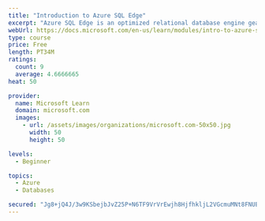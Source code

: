 ```yaml
---
title: "Introduction to Azure SQL Edge"
excerpt: "Azure SQL Edge is an optimized relational database engine geared for IoT and IoT Edge deployments. It provides capabilities to create a high-performance data storage and processing layer for IoT applications and solutions."
webUrl: https://docs.microsoft.com/en-us/learn/modules/intro-to-azure-sql-edge/
type: course
price: Free
length: PT34M
ratings:
  count: 9
  average: 4.6666665
heat: 50

provider:
  name: Microsoft Learn
  domain: microsoft.com
  images:
    - url: /assets/images/organizations/microsoft.com-50x50.jpg
      width: 50
      height: 50

levels:
  - Beginner

topics:
  - Azure
  - Databases

secured: "Jg8+jQ4J/3w9KSbejbJvZ25P+N6TF9VrVrEwjh8HjfhkljL2VGcmuMNt8FNUEGNUEKbAYbOx27MSavJci31/D95K+ffuexazPF3fXj1YGcL1BgrJBgJsdzvEg4i2eUxW8bac73yNeIhkoCYFaAlWeUGthjAlhqA4CWkS9zkKMp6Dgy+FoCvreCbFbGga6WWjzbH6dNKta1DzrOAvcCgFixt9/LxhFsc/9xc5h68FXv/K4MAEo6INj2r5NJYomfYB2QUMX5yL0qk7wh4T1CohS7TOwhf055ItIYlzukqe7t2+3FWoj/a1G7DbTyeInee+/JHNshsNgAihasSjAR6EMJzXyQuDAdt4iVh7QHU9bVS/9WfV2y2LQ6+R1KuFogE2uxY6s4uvdcU+DtnbtqBEk+HtMK8RIcaBaHyjejEZfPw=;z9Lcges0pAng5PBxLGIJUA=="
---
```


